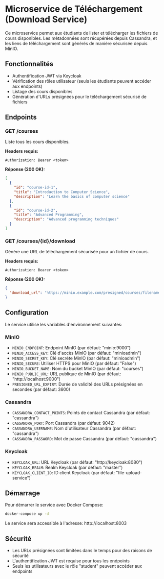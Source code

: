 # Microservice de Téléchargement (Download Service)

Ce microservice permet aux étudiants de lister et télécharger les fichiers de cours disponibles. Les métadonnées sont récupérées depuis Cassandra, et les liens de téléchargement sont générés de manière sécurisée depuis MinIO.

## Fonctionnalités

- Authentification JWT via Keycloak
- Vérification des rôles utilisateur (seuls les étudiants peuvent accéder aux endpoints)
- Listage des cours disponibles
- Génération d'URLs présignées pour le téléchargement sécurisé de fichiers

## Endpoints

### GET /courses

Liste tous les cours disponibles.

**Headers requis:**
```
Authorization: Bearer <token>
```

**Réponse (200 OK):**
```json
[
  {
    "id": "course-id-1",
    "title": "Introduction to Computer Science",
    "description": "Learn the basics of computer science"
  },
  {
    "id": "course-id-2",
    "title": "Advanced Programming",
    "description": "Advanced programming techniques"
  }
]
```

### GET /courses/{id}/download

Génère une URL de téléchargement sécurisée pour un fichier de cours.

**Headers requis:**
```
Authorization: Bearer <token>
```

**Réponse (200 OK):**
```json
{
  "download_url": "https://minio.example.com/presigned/courses/filename.pdf"
}
```

## Configuration

Le service utilise les variables d'environnement suivantes:

### MinIO
- `MINIO_ENDPOINT`: Endpoint MinIO (par défaut: "minio:9000")
- `MINIO_ACCESS_KEY`: Clé d'accès MinIO (par défaut: "minioadmin")
- `MINIO_SECRET_KEY`: Clé secrète MinIO (par défaut: "minioadmin")
- `MINIO_SECURE`: Utiliser HTTPS pour MinIO (par défaut: "False")
- `MINIO_BUCKET_NAME`: Nom du bucket MinIO (par défaut: "courses")
- `MINIO_PUBLIC_URL`: URL publique de MinIO (par défaut: "http://localhost:9000")
- `PRESIGNED_URL_EXPIRY`: Durée de validité des URLs présignées en secondes (par défaut: 3600)

### Cassandra
- `CASSANDRA_CONTACT_POINTS`: Points de contact Cassandra (par défaut: "cassandra")
- `CASSANDRA_PORT`: Port Cassandra (par défaut: 9042)
- `CASSANDRA_USERNAME`: Nom d'utilisateur Cassandra (par défaut: "cassandra")
- `CASSANDRA_PASSWORD`: Mot de passe Cassandra (par défaut: "cassandra")

### Keycloak
- `KEYCLOAK_URL`: URL Keycloak (par défaut: "http://keycloak:8080")
- `KEYCLOAK_REALM`: Realm Keycloak (par défaut: "master")
- `KEYCLOAK_CLIENT_ID`: ID client Keycloak (par défaut: "file-upload-service")

## Démarrage

Pour démarrer le service avec Docker Compose:

```bash
docker-compose up -d
```

Le service sera accessible à l'adresse: http://localhost:8003

## Sécurité

- Les URLs présignées sont limitées dans le temps pour des raisons de sécurité
- L'authentification JWT est requise pour tous les endpoints
- Seuls les utilisateurs avec le rôle "student" peuvent accéder aux endpoints